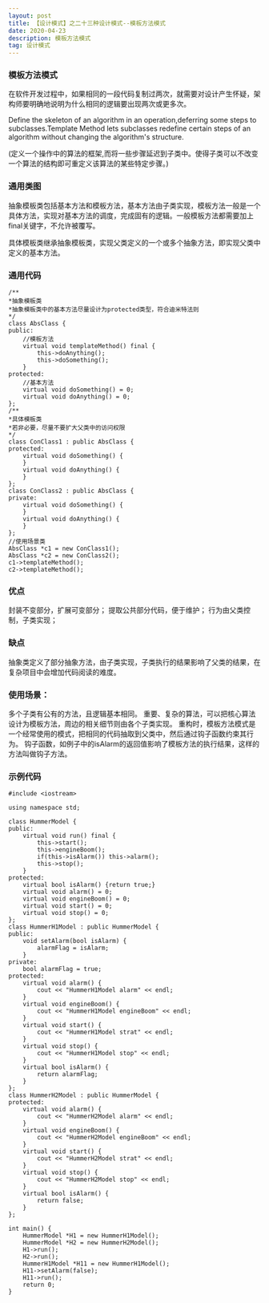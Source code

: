 ```yaml
---
layout: post
title: 【设计模式】之二十三种设计模式--模板方法模式
date: 2020-04-23
description: 模板方法模式
tag: 设计模式
---
```

### 模板方法模式
在软件开发过程中，如果相同的一段代码复制过两次，就需要对设计产生怀疑，架构师要明确地说明为什么相同的逻辑要出现两次或更多次。

Define the skeleton of an algorithm in an operation,deferring some steps to subclasses.Template Method lets subclasses redefine certain steps of an algorithm without changing the algorithm's structure.

(定义一个操作中的算法的框架,而将一些步骤延迟到子类中。使得子类可以不改变一个算法的结构即可重定义该算法的某些特定步骤。)
### 通用类图
抽象模板类包括基本方法和模板方法，基本方法由子类实现，模板方法一般是一个具体方法，实现对基本方法的调度，完成固有的逻辑。一般模板方法都需要加上final关键字，不允许被覆写。

具体模板类继承抽象模板类，实现父类定义的一个或多个抽象方法，即实现父类中定义的基本方法。
### 通用代码
```
/**
*抽象模板类
*抽象模板类中的基本方法尽量设计为protected类型，符合迪米特法则
*/
class AbsClass {
public:
    //模板方法
    virtual void templateMethod() final {
        this->doAnything();
        this->doSomething();
    }
protected:
    //基本方法
    virtual void doSomething() = 0;
    virtual void doAnything() = 0;
};
/**
*具体模板类
*若非必要，尽量不要扩大父类中的访问权限
*/
class ConClass1 : public AbsClass {
protected:
    virtual void doSomething() {
    }
    virtual void doAnything() {
    }
};
class ConClass2 : public AbsClass {
private:
    virtual void doSomething() {
    }
    virtual void doAnything() {
    }
};
//使用场景类
AbsClass *c1 = new ConClass1();
AbsClass *c2 = new ConClass2();
c1->templateMethod();
c2->templateMethod();
```
### 优点
封装不变部分，扩展可变部分；
提取公共部分代码，便于维护；
行为由父类控制，子类实现；
### 缺点
抽象类定义了部分抽象方法，由子类实现，子类执行的结果影响了父类的结果，在复杂项目中会增加代码阅读的难度。
### 使用场景：
多个子类有公有的方法，且逻辑基本相同。
重要、复杂的算法，可以把核心算法设计为模板方法，周边的相关细节则由各个子类实现。
重构时，模板方法模式是一个经常使用的模式，把相同的代码抽取到父类中，然后通过钩子函数约束其行为。
钩子函数，如例子中的isAlarm的返回值影响了模板方法的执行结果，这样的方法叫做钩子方法。

### 示例代码
```
#include <iostream>

using namespace std;

class HummerModel {
public:
    virtual void run() final {
        this->start();
        this->engineBoom();
        if(this->isAlarm()) this->alarm();
        this->stop();
    }
protected:
    virtual bool isAlarm() {return true;}
    virtual void alarm() = 0;
    virtual void engineBoom() = 0;
    virtual void start() = 0;
    virtual void stop() = 0;
};
class HummerH1Model : public HummerModel {
public:
    void setAlarm(bool isAlarm) {
        alarmFlag = isAlarm;
    }
private:
    bool alarmFlag = true;
protected:
    virtual void alarm() {
        cout << "HummerH1Model alarm" << endl;
    }
    virtual void engineBoom() {
        cout << "HummerH1Model engineBoom" << endl;
    }
    virtual void start() {
        cout << "HummerH1Model strat" << endl;
    }
    virtual void stop() {
        cout << "HummerH1Model stop" << endl;
    }
    virtual bool isAlarm() {
        return alarmFlag;
    }
};
class HummerH2Model : public HummerModel {
protected:
    virtual void alarm() {
        cout << "HummerH2Model alarm" << endl;
    }
    virtual void engineBoom() {
        cout << "HummerH2Model engineBoom" << endl;
    }
    virtual void start() {
        cout << "HummerH2Model strat" << endl;
    }
    virtual void stop() {
        cout << "HummerH2Model stop" << endl;
    }
    virtual bool isAlarm() {
        return false;
    }
};

int main() {
    HummerModel *H1 = new HummerH1Model();
    HummerModel *H2 = new HummerH2Model();
    H1->run();
    H2->run();
    HummerH1Model *H11 = new HummerH1Model();
    H11->setAlarm(false);
    H11->run();
    return 0;
}
```

